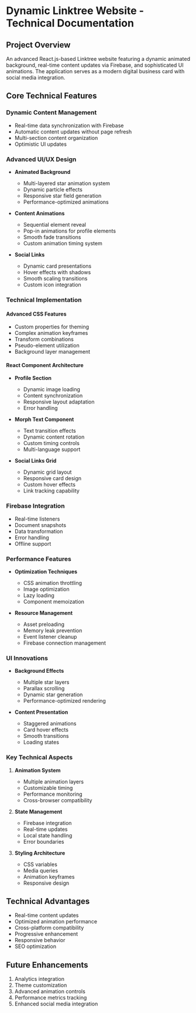 # Dynamic Linktree Website - Technical Documentation

## Project Overview
An advanced React.js-based Linktree website featuring a dynamic animated background, real-time content updates via Firebase, and sophisticated UI animations. The application serves as a modern digital business card with social media integration.

## Core Technical Features

### Dynamic Content Management
- Real-time data synchronization with Firebase
- Automatic content updates without page refresh
- Multi-section content organization
- Optimistic UI updates

### Advanced UI/UX Design
- **Animated Background**
  - Multi-layered star animation system
  - Dynamic particle effects
  - Responsive star field generation
  - Performance-optimized animations

- **Content Animations**
  - Sequential element reveal
  - Pop-in animations for profile elements
  - Smooth fade transitions
  - Custom animation timing system

- **Social Links**
  - Dynamic card presentations
  - Hover effects with shadows
  - Smooth scaling transitions
  - Custom icon integration

### Technical Implementation

#### Advanced CSS Features
- Custom properties for theming
- Complex animation keyframes
- Transform combinations
- Pseudo-element utilization
- Background layer management

#### React Component Architecture
- **Profile Section**
  - Dynamic image loading
  - Content synchronization
  - Responsive layout adaptation
  - Error handling

- **Morph Text Component**
  - Text transition effects
  - Dynamic content rotation
  - Custom timing controls
  - Multi-language support

- **Social Links Grid**
  - Dynamic grid layout
  - Responsive card design
  - Custom hover effects
  - Link tracking capability

### Firebase Integration
- Real-time listeners
- Document snapshots
- Data transformation
- Error handling
- Offline support

### Performance Features
- **Optimization Techniques**
  - CSS animation throttling
  - Image optimization
  - Lazy loading
  - Component memoization

- **Resource Management**
  - Asset preloading
  - Memory leak prevention
  - Event listener cleanup
  - Firebase connection management

### UI Innovations
- **Background Effects**
  - Multiple star layers
  - Parallax scrolling
  - Dynamic star generation
  - Performance-optimized rendering

- **Content Presentation**
  - Staggered animations
  - Card hover effects
  - Smooth transitions
  - Loading states

### Key Technical Aspects
1. **Animation System**
   - Multiple animation layers
   - Customizable timing
   - Performance monitoring
   - Cross-browser compatibility

2. **State Management**
   - Firebase integration
   - Real-time updates
   - Local state handling
   - Error boundaries

3. **Styling Architecture**
   - CSS variables
   - Media queries
   - Animation keyframes
   - Responsive design

## Technical Advantages
- Real-time content updates
- Optimized animation performance
- Cross-platform compatibility
- Progressive enhancement
- Responsive behavior
- SEO optimization

## Future Enhancements
1. Analytics integration
2. Theme customization
3. Advanced animation controls
4. Performance metrics tracking
5. Enhanced social media integration